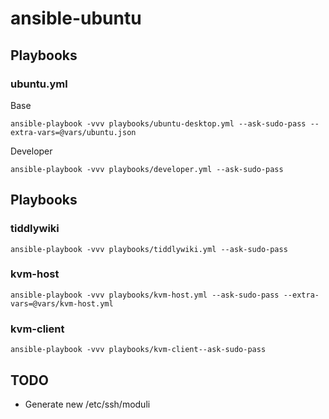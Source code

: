 # ansible-ubuntu

## Playbooks

### ubuntu.yml

Base
```
ansible-playbook -vvv playbooks/ubuntu-desktop.yml --ask-sudo-pass --extra-vars=@vars/ubuntu.json
```

Developer
```
ansible-playbook -vvv playbooks/developer.yml --ask-sudo-pass
```

## Playbooks

### tiddlywiki
```
ansible-playbook -vvv playbooks/tiddlywiki.yml --ask-sudo-pass
```

### kvm-host
```
ansible-playbook -vvv playbooks/kvm-host.yml --ask-sudo-pass --extra-vars=@vars/kvm-host.yml
```

### kvm-client
```
ansible-playbook -vvv playbooks/kvm-client--ask-sudo-pass
```

## TODO
 - Generate new /etc/ssh/moduli
